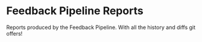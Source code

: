 # Feedback Pipeline Reports

Reports produced by the Feedback Pipeline. With all the history and diffs git offers!
